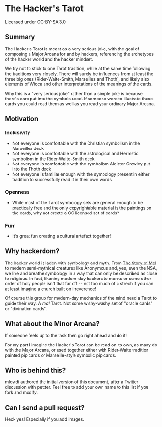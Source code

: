 # The Hacker's Tarot
Licensed under CC-BY-SA 3.0
## Summary
The Hacker's Tarot is meant as a very serious joke, with the goal of composing a Major Arcana for and by hackers, referencing the archetypes of the hacker world and the hacker mindset.

We try not to stick to one Tarot tradition, while at the same time following the traditions very closely. There will surely be influences from at least the three big ones (Rider-Waite-Smith, Marseilles and Thoth), and likely also elements of Wicca and other interpretations of the meanings of the cards. 

Why this is a "very serious joke" rather than a simple joke is because there's care put into the symbols used. If someone were to illustrate these cards you could read them as well as you read your ordinary Major Arcana.

## Motivation

### Inclusivity
- Not everyone is comfortable with the Christian symbolism in the Marseilles deck
- Not everyone is comfortable with the astrological and Hermetic symbolism in the Rider-Waite-Smith deck
- Not everyone is comfortable with the symbolism Aleister Crowley put into the Thoth deck
- Not everyone is familiar enough with the symbology present in either tradition to successfully read it in their own words

### Openness
- While most of the Tarot symbology sets are general enough to be practically free and the only copyrightable material is the paintings on the cards, why not create a CC licensed set of cards?

### Fun!
- It's great fun creating a cultural artefact together!

## Why hackerdom?
The hacker world is laden with symbology and myth. From [The Story of Mel](https://www.cs.utah.edu/~elb/folklore/mel.html) to modern semi-mythical creatures like Anonymous and, yes, even the NSA, we live and breathe symbology in a way that can only be described as close to religious. In fact, likening modern-day hackers to monks or some other order of holy people isn't that far off -- not too much of a strech if you can at least imagine a church built on irreverence!

Of course this group for modern-day mechanics of the mind need a Tarot to guide their way. A *real* Tarot. Not some wishy-washy set of "oracle cards" or "divination cards".

## What about the Minor Arcana?
If someone feels up to the task then go right ahead and do it!

For my part I imagine the Hacker's Tarot can be read on its own, as many do with the Major Arcana, or used together either with Rider-Waite tradition painted pip cards or Marseille-style symbolic pip cards.

## Who is behind this?
mlowdi authored the initial version of this document, after a Twitter discussion with pettter. Feel free to add your own name to this list if you fork and modify.

## Can I send a pull request?
Heck yes! Especially if you add images.

